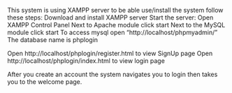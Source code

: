 This system is using XAMPP server to be able use/install the system follow these steps:
Download and install XAMPP server
 Start the server:
  Open XAMPP Control Panel
  Next to Apache module click start
  Next to the MySQL module click start
To access mysql open “http://localhost/phpmyadmin/”
The database name is phplogin

Open http://localhost/phplogin/register.html to view SignUp page
Open http://localhost/phplogin/index.html to view login page

After you create an account the system navigates you to login then takes you to the welcome page.
